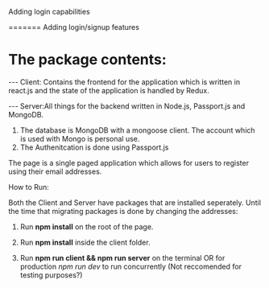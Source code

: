 Adding login capabilities


=======
Adding login/signup features 

 # The package contents:

 --- Client: Contains the frontend for the application which is written in react.js and the state of the application is handled by Redux.

 --- Server:All things for the backend written in Node.js, Passport.js and MongoDB.

 1. The database is MongoDB with a mongoose client. The account which is used with Mongo is personal use.
2. The Authenitcation is done using Passport.js 

 The page is a single paged application which allows for users to register using their email addresses.

 How to Run: 

 Both the Client and Server have packages that are installed seperately. Until the time that migrating packages is done by changing the addresses: 

 1. Run **npm install** on the root of the page.
2. Run **npm install** inside the client folder.

 3. Run **npm run client && npm run server** on the terminal OR for production *npm run dev* to run concurrently (Not reccomended for testing purposes?)
